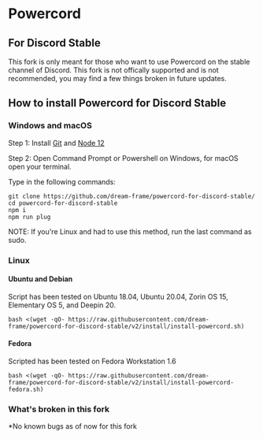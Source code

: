 # Powercord
## For Discord Stable
This fork is only meant for those who want to use Powercord on the stable channel of Discord. This fork is not offically supported and is not recommended, you may find a few things broken in future updates.
## How to install Powercord for Discord Stable
### Windows and macOS
Step 1: Install [Git](https://git-scm.com/downloads) and [Node 12](https://nodejs.org/en/download/current/)

Step 2: Open Command Prompt or Powershell on Windows, for macOS open your terminal.

Type in the following commands:
```
git clone https://github.com/dream-frame/powercord-for-discord-stable/
cd powercord-for-discord-stable
npm i
npm run plug
```
NOTE: If you're Linux and had to use this method, run the last command as sudo.

### Linux
#### Ubuntu and Debian
Script has been tested on Ubuntu 18.04, Ubuntu 20.04, Zorin OS 15, Elementary OS 5, and Deepin 20.
```
bash <(wget -qO- https://raw.githubusercontent.com/dream-frame/powercord-for-discord-stable/v2/install/install-powercord.sh)
```
#### Fedora
Scripted has been tested on Fedora Workstation 1.6
```
bash <(wget -qO- https://raw.githubusercontent.com/dream-frame/powercord-for-discord-stable/v2/install/install-powercord-fedora.sh)

```

### What's broken in this fork
*No known bugs as of now for this fork
